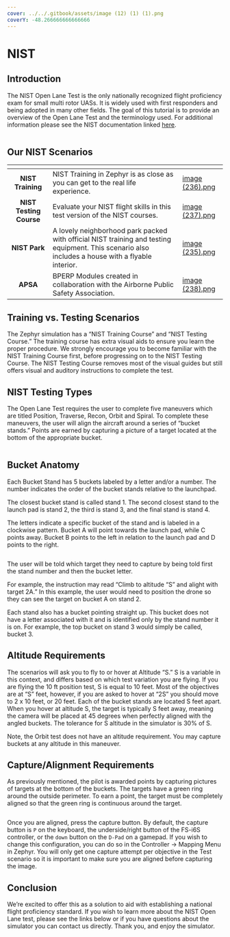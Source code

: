 ```yaml
---
cover: ../../.gitbook/assets/image (12) (1) (1).png
coverY: -48.266666666666666
---
```


# NIST

## Introduction

The NIST Open Lane Test is the only nationally recognized flight proficiency exam for small multi rotor UASs. It is widely used with first responders and being adopted in many other fields. The goal of this tutorial is to provide an overview of the Open Lane Test and the terminology used. For additional information please see the NIST documentation linked [here](https://www.nist.gov/el/intelligent-systems-division-73500/standard-test-methods-response-robots/aerial-systems).

<div align="center"><figure><img src="../../.gitbook/assets/image (13) (1) (1).png" alt=""><figcaption></figcaption></figure></div>

## Our NIST Scenarios

<table data-card-size="large" data-view="cards"><thead><tr><th align="center"></th><th></th><th data-hidden data-card-cover data-type="files"></th></tr></thead><tbody><tr><td align="center"><strong>NIST Training</strong></td><td>NIST Training in Zephyr is as close as you can get to the real life experience.</td><td><a href="../../.gitbook/assets/image (236).png">image (236).png</a></td></tr><tr><td align="center"><strong>NIST Testing Course</strong></td><td>Evaluate your NIST flight skills in this test version of the NIST courses.</td><td><a href="../../.gitbook/assets/image (237).png">image (237).png</a></td></tr><tr><td align="center"><strong>NIST Park</strong></td><td>A lovely neighborhood park packed with official NIST training and testing equipment.  This scenario also includes a house with a flyable interior.</td><td><a href="../../.gitbook/assets/image (235).png">image (235).png</a></td></tr><tr><td align="center"><strong>APSA</strong></td><td>BPERP Modules created in collaboration with the Airborne Public Safety Association.</td><td><a href="../../.gitbook/assets/image (238).png">image (238).png</a></td></tr></tbody></table>

## Training vs. Testing Scenarios

The Zephyr simulation has a “NIST Training Course” and “NIST Testing Course.” The training course has extra visual aids to ensure you learn the proper procedure. We strongly encourage you to become familiar with the NIST Training Course first, before progressing on to the NIST Testing Course. The NIST Testing Course removes most of the visual guides but still offers visual and auditory instructions to complete the test.

## NIST Testing Types

The Open Lane Test requires the user to complete five maneuvers which are titled Position, Traverse, Recon, Orbit and Spiral. To complete these maneuvers, the user will align the aircraft around a series of “bucket stands.” Points are earned by capturing a picture of a target located at the bottom of the appropriate bucket.

<figure><img src="../../.gitbook/assets/image (14) (1) (1).png" alt=""><figcaption></figcaption></figure>

## Bucket Anatomy

Each Bucket Stand has 5 buckets labeled by a letter and/or a number. The number indicates the order of the bucket stands relative to the launchpad.

The closest bucket stand is called stand 1. The second closest stand to the launch pad is stand 2, the third is stand 3, and the final stand is stand 4.

The letters indicate a specific bucket of the stand and is labeled in a clockwise pattern. Bucket A will point towards the launch pad, while C points away. Bucket B points to the left in relation to the launch pad and D points to the right.

<figure><img src="../../.gitbook/assets/image (15) (1) (1).png" alt=""><figcaption></figcaption></figure>

The user will be told which target they need to capture by being told first the stand number and then the bucket letter.

For example, the instruction may read “Climb to altitude “S” and alight with target 2A.” In this example, the user would need to position the drone so they can see the target on bucket A on stand 2.

Each stand also has a bucket pointing straight up. This bucket does not have a letter associated with it and is identified only by the stand number it is on. For example, the top bucket on stand 3 would simply be called, bucket 3.

## Altitude Requirements

The scenarios will ask you to fly to or hover at Altitude “S.” S is a variable in this context, and differs based on which test variation you are flying. If you are flying the 10 ft position test, S is equal to 10 feet. Most of the objectives are at “S” feet, however, if you are asked to hover at “2S” you should move to 2 x 10 feet, or 20 feet. Each of the bucket stands are located S feet apart. When you hover at altitude S, the target is typically S feet away, meaning the camera will be placed at 45 degrees when perfectly aligned with the angled buckets. The tolerance for S altitude in the simulator is 30% of S.

Note, the Orbit test does not have an altitude requirement. You may capture buckets at any altitude in this maneuver.

## Capture/Alignment Requirements

As previously mentioned, the pilot is awarded points by capturing pictures of targets at the bottom of the buckets. The targets have a green ring around the outside perimeter. To earn a point, the target must be completely aligned so that the green ring is continuous around the target.

<figure><img src="../../.gitbook/assets/image (16) (1) (1).png" alt=""><figcaption></figcaption></figure>

Once you are aligned, press the capture button. By default, the capture button is `P` on the keyboard, the underside/right button of the FS-i6S controller, or the `down` button on the `D-Pad` on a gamepad. If you wish to change this configuration, you can do so in the Controller -> Mapping Menu in Zephyr. You will only get one capture attempt per objective in the Test scenario so it is important to make sure you are aligned before capturing the image.

## Conclusion

We’re excited to offer this as a solution to aid with establishing a national flight proficiency standard. If you wish to learn more about the NIST Open Lane test, please see the links below or if you have questions about the simulator you can contact us directly. Thank you, and enjoy the simulator.
